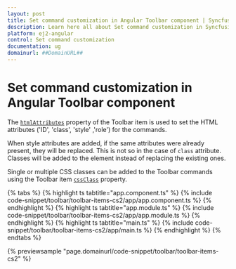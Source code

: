```yaml
---
layout: post
title: Set command customization in Angular Toolbar component | Syncfusion
description: Learn here all about Set command customization in Syncfusion Angular Toolbar component of Syncfusion Essential JS 2 and more.
platform: ej2-angular
control: Set command customization 
documentation: ug
domainurl: ##DomainURL##
---
```


# Set command customization in Angular Toolbar component

The [`htmlAttributes`](https://ej2.syncfusion.com/angular/documentation/api/toolbar/item#htmlattributes) property of the Toolbar item is used to set the HTML attributes ('ID', 'class', 'style' ,'role') for the commands.

When style attributes are added, if the same attributes were already present, they will be replaced. This is not so in the case of `class` attribute. Classes will be added to the element instead of replacing the existing ones.

Single or multiple CSS classes can be added to the Toolbar commands using the Toolbar item [`cssClass`](https://ej2.syncfusion.com/angular/documentation/api/toolbar/item#cssclass) property.

{% tabs %}
{% highlight ts tabtitle="app.component.ts" %}
{% include code-snippet/toolbar/toolbar-items-cs2/app/app.component.ts %}
{% endhighlight %}
{% highlight ts tabtitle="app.module.ts" %}
{% include code-snippet/toolbar/toolbar-items-cs2/app/app.module.ts %}
{% endhighlight %}
{% highlight ts tabtitle="main.ts" %}
{% include code-snippet/toolbar/toolbar-items-cs2/app/main.ts %}
{% endhighlight %}
{% endtabs %}
  
{% previewsample "page.domainurl/code-snippet/toolbar/toolbar-items-cs2" %}